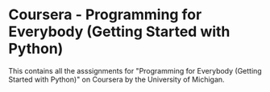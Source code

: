 # Coursera - Programming for Everybody (Getting Started with Python)

This contains all the asssignments for "Programming for Everybody (Getting Started with Python)" on Coursera by the University of Michigan.
